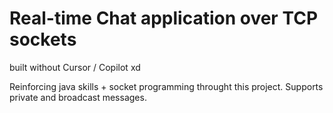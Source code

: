 # Real-time Chat application over TCP sockets 

built without Cursor / Copilot xd

Reinforcing java skills + socket programming throught this project. 
Supports private and broadcast messages.
